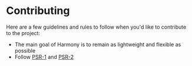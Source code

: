 # Contributing

Here are a few guidelines and rules to follow when you'd like to contribute to the project:

- The main goal of Harmony is to remain as lightweight and flexible as possible
- Follow [PSR-1](http://www.php-fig.org/psr/1/) and [PSR-2](http://www.php-fig.org/psr/2/) 
